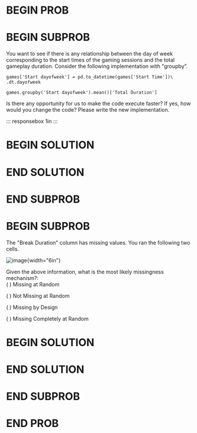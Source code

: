 # BEGIN PROB

# BEGIN SUBPROB

You want to see if there is any relationship between the day of week
corresponding to the start times of the gaming sessions and the total
gameplay duration. Consider the following implementation with "groupby".

    games['Start dayofweek'] = pd.to_datetime(games['Start Time'])\
    .dt.dayofweek

    games.groupby('Start dayofweek').mean()['Total Duration']

Is there any opportunity for us to make the code execute faster? If yes,
how would you change the code? Please write the new implementation.

::: responsebox
1in
:::

# BEGIN SOLUTION

# END SOLUTION

# END SUBPROB

# BEGIN SUBPROB

The "Break Duration" column has missing values. You ran the following
two cells.

![image](midterm_images/q5_part1.png){width="6in"}

Given the above information, what is the most likely missingness
mechanism?:\
( ) Missing at Random

( ) Not Missing at Random

( ) Missing by Design

( ) Missing Completely at Random

# BEGIN SOLUTION

# END SOLUTION

# END SUBPROB

# END PROB